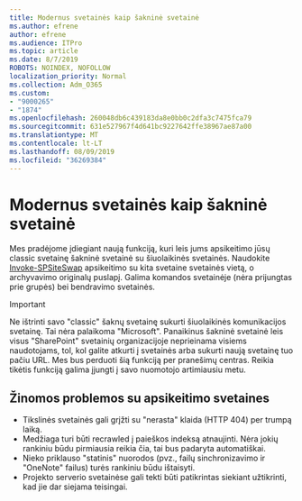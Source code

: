 ```yaml
---
title: Modernus svetainės kaip šakninė svetainė
ms.author: efrene
author: efrene
ms.audience: ITPro
ms.topic: article
ms.date: 8/7/2019
ROBOTS: NOINDEX, NOFOLLOW
localization_priority: Normal
ms.collection: Adm_O365
ms.custom:
- "9000265"
- "1874"
ms.openlocfilehash: 260048db6c439183da8e0bb0c2dfa3c7475fca79
ms.sourcegitcommit: 631e527967f4d641bc9227642ffe38967ae87a00
ms.translationtype: MT
ms.contentlocale: lt-LT
ms.lasthandoff: 08/09/2019
ms.locfileid: "36269384"
---
```

# <a name="modern-site-as-root-site"></a>Modernus svetainės kaip šakninė svetainė

Mes pradėjome įdiegiant naują funkciją, kuri leis jums apsikeitimo jūsų classic svetainę šakninė svetainė su šiuolaikinės svetainės. Naudokite [Invoke-SPSiteSwap](https://docs.microsoft.com/powershell/module/sharepoint-online/invoke-spositeswap?view=sharepoint-ps) apsikeitimo su kita svetaine svetainės vietą, o archyvavimo originalų puslapį. Galima komandos svetainėje (nėra prijungtas prie grupės) bei bendravimo svetainės. 

>[!Important]
> Ne ištrinti savo "classic" šaknų svetainę sukurti šiuolaikinės komunikacijos svetainę. Tai nėra palaikoma "Microsoft". Panaikinus šakninė svetainė leis visus "SharePoint" svetainių organizacijoje neprieinama visiems naudotojams, tol, kol galite atkurti į svetainės arba sukurti naują svetainę tuo pačiu URL. Mes bus perduoti šią funkciją per pranešimų centras. Reikia tikėtis funkciją galima įjungti į savo nuomotojo artimiausiu metu.

## <a name="known-issues-with-swapping-sites"></a>Žinomos problemos su apsikeitimo svetaines
- Tikslinės svetainės gali grįžti su "nerasta" klaida (HTTP 404) per trumpą laiką.
- Medžiaga turi būti recrawled į paieškos indeksą atnaujinti. Nėra jokių rankiniu būdu pirmiausia reikia čia, tai bus padaryta automatiškai.
- Nieko priklauso "statinis" nuorodos (pvz., failų sinchronizavimo ir "OneNote" failus) turės rankiniu būdu ištaisyti.
- Projekto serverio svetainėse gali tekti būti patikrintas siekiant užtikrinti, kad jie dar siejama teisingai. 
